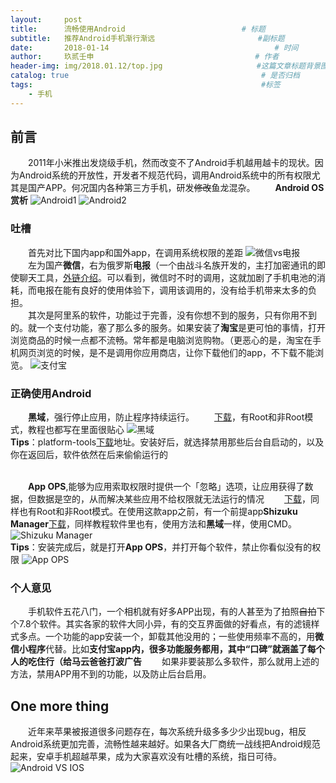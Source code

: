 ```yaml
---
layout:     post   				                        
title:      流畅使用Android		            	     # 标题 
subtitle:   推荐Android手机渐行渐远                       #副标题
date:       2018-01-14              				       # 时间
author:     玖贰壬申					            	# 作者
header-img: img/2018.01.12/top.jpg 	                   #这篇文章标题背景图片
catalog: true 					                     	# 是否归档
tags:							                     	#标签
    - 手机
---
```


## 前言
&emsp;&emsp;2011年小米推出发烧级手机，然而改变不了Android手机越用越卡的现状。因为Android系统的开放性，开发者不规范代码，调用Android系统中的所有权限尤其是国产APP。何况国内各种第三方手机，研发~~修改~~鱼龙混杂。
&emsp;&emsp;**Android OS赏析**
![Android1](http://oww4kn1d0.bkt.clouddn.com/2018.01.14-1.jpg)
![Android2](http://oww4kn1d0.bkt.clouddn.com/2018.01.14-2.jpg)


### 吐槽
&emsp;&emsp;首先对比下国内app和国外app，在调用系统权限的差距
![微信vs电报](http://oww4kn1d0.bkt.clouddn.com/2018.01.14-4.jpg)<br>
&emsp;&emsp;左为国产**微信**，右为俄罗斯**电报**（一个由战斗名族开发的，主打加密通讯的即使聊天工具，[外链介绍](https://ancientwood.github.io/2017/09/22/Hello-Telegram/)。可以看到，微信时不时的调用，这就加剧了手机电池的消耗，而电报在能有良好的使用体验下，调用该调用的，没有给手机带来太多的负担。<br>
&emsp;&emsp;其次是阿里系的软件，功能过于完善，没有你想不到的服务，只有你用不到的。就一个支付功能，塞了那么多的服务。如果安装了**淘宝**是更可怕的事情，打开浏览商品的时候一点都不流畅。常年都是电脑浏览购物。（更恶心的是，淘宝在手机网页浏览的时候，是不是调用你应用商店，让你下载他们的app，不下载不能浏览。
![支付宝](http://oww4kn1d0.bkt.clouddn.com/2018.01.14-5.png)


### 正确使用Android
&emsp;&emsp;**黑域**，强行停止应用，防止程序持续运行。
&emsp;&emsp;[下载](https://pan.baidu.com/s/1eTh00l8)，有Root和非Root模式，教程也都写在里面很贴心
![黑域](http://oww4kn1d0.bkt.clouddn.com/2018.01.14-6.jpg)<br>
**Tips**：platform-tools[下载](https://pan.baidu.com/s/1bpZzb6B)地址。安装好后，就选择禁用那些后台自启动的，以及你在返回后，软件依然在后来偷偷运行的<br><br>

&emsp;&emsp;**App OPS**,能够为应用索取权限时提供一个「忽略」选项，让应用获得了数据，但数据是空的，从而解决某些应用不给权限就无法运行的情况
&emsp;&emsp;[下载](https://pan.baidu.com/s/1eTqnTho)，同样也有Root和非Root模式。在使用这款app之前，有一个前提app**Shizuku Manager**[下载](https://pan.baidu.com/s/1mkbyM1M)，同样教程软件里也有，使用方法和**黑域**一样，使用CMD。
![Shizuku Manager](http://oww4kn1d0.bkt.clouddn.com/2018.01.14-7.png)<br>
**Tips**：安装完成后，就是打开**App OPS**，并打开每个软件，禁止你看似没有的权限
![App OPS](http://oww4kn1d0.bkt.clouddn.com/2018.01.14-8.png)


### 个人意见
&emsp;&emsp;手机软件五花八门，一个相机就有好多APP出现，有的人甚至为了拍照~~自拍~~下个7.8个软件。其实各家的软件大同小异，有的交互界面做的好看点，有的滤镜样式多点。一个功能的app安装一个，卸载其他没用的；一些使用频率不高的，用**微信小程序**代替。比如**支付宝app内，很多功能服务都用，其中“口碑”就涵盖了每个人的吃住行（给马云爸爸打波广告**
&emsp;&emsp;如果非要装那么多软件，那么就用上述的方法，禁用APP用不到的功能，以及防止后台启用。


## One more thing
&emsp;&emsp;近年来苹果被报道很多问题存在，每次系统升级多多少少出现bug，相反Android系统更加完善，流畅性越来越好。如果各大厂商统一战线把Android规范起来，安卓手机超越苹果，成为大家喜欢没有吐槽的系统，指日可待。
![Android VS IOS](http://oww4kn1d0.bkt.clouddn.com/2018.01.14-3.jpg)
